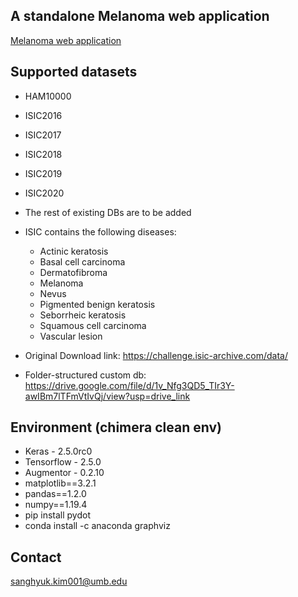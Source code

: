 ## A standalone Melanoma web application
[Melanoma web application](https://mpsych.github.io/melanoma/)

## Supported datasets
- HAM10000
- ISIC2016
- ISIC2017
- ISIC2018
- ISIC2019
- ISIC2020
- The rest of existing DBs are to be added

- ISIC contains the following diseases:
  - Actinic keratosis
  - Basal cell carcinoma
  - Dermatofibroma
  - Melanoma
  - Nevus
  - Pigmented benign keratosis
  - Seborrheic keratosis
  - Squamous cell carcinoma
  - Vascular lesion

- Original Download link: https://challenge.isic-archive.com/data/
- Folder-structured custom db: https://drive.google.com/file/d/1v_Nfg3QD5_TIr3Y-awIBm7lTFmVtIvQj/view?usp=drive_link

## Environment (chimera clean env)
- Keras - 2.5.0rc0
- Tensorflow - 2.5.0
- Augmentor - 0.2.10
- matplotlib==3.2.1
- pandas==1.2.0
- numpy==1.19.4
- pip install pydot
- conda install -c anaconda graphviz

## Contact
sanghyuk.kim001@umb.edu
